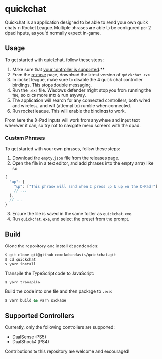 # quickchat

Quickchat is an application designed to be able to send your own quick chats in Rocket League.
Multiple phrases are able to be configured per 2 dpad inputs, as you'd normally expect in-game.

## Usage

To get started with quickchat, follow these steps:

1. Make sure that [your controller is supported](#supported-controllers).**
2. From the [release](https://github.com/KobanDavis/quickchat/releases) page, download the latest version of `quickchat.exe`.
3. In rocket league, make sure to disable the 4 quick chat controller bindings. This stops double messaging.
4. Run the `.exe` file. Windows defender might stop you from running the file, so click more info & run anyway.
5. The application will search for any connected controllers, both wired and wireless, and will (attempt to) rumble when connected.
6. Run rocket league. This will enable the bindings to work.

From here the D-Pad inputs will work from anywhere and input text wherever it can, so try not to navigate menu screens with the dpad.

### Custom Phrases

To get started with your own phrases, follow these steps:

1. Download the `empty.json` file from the releases page.
2. Open the file in a text editor, and add phrases into the empty array like so:
```js
{
  "up": {
    "up": ["This phrase will send when I press up & up on the D-Pad!"]
    // ...
  },
  // ...
}
```
3. Ensure the file is saved in the same folder as `quickchat.exe`.
4. Run `quickchat.exe`, and select the preset from the prompt.

## Build

Clone the repository and install dependencies:

```sh
$ git clone git@github.com:kobandavis/quickchat.git
$ cd quickchat
$ yarn install
```

Transpile the TypeScript code to JavaScript:

```sh
$ yarn transpile
```

Build the code into one file and then package to `.exe`:

```sh
$ yarn build && yarn package
```

## Supported Controllers

Currently, only the following controllers are supported:

- DualSense (PS5)
- DualShock4 (PS4)

Contributions to this repository are welcome and encouraged!
